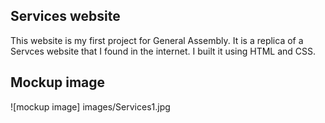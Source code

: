  Services website
------------------------

This website is my first project for General Assembly. It is a replica of a Servces website that I found in the internet. I built it using HTML and CSS.

Mockup image
-------------------
![mockup image] images/Services1.jpg
